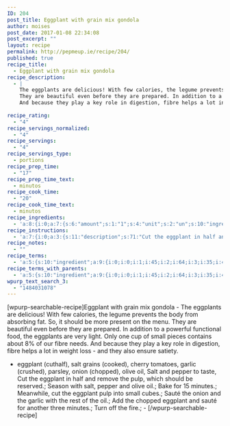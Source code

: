 ```yaml
---
ID: 204
post_title: Eggplant with grain mix gondola
author: moises
post_date: 2017-01-08 22:34:08
post_excerpt: ""
layout: recipe
permalink: http://pepmeup.ie/recipe/204/
published: true
recipe_title:
  - Eggplant with grain mix gondola
recipe_description:
  - |
    The eggplants are delicious! With few calories, the legume prevents the body from absorbing fat. So, it should be more present on the menu.
    They are beautiful even before they are prepared. In addition to a powerful functional food, the eggplants are very light. Only one cup of small pieces contains about 8% of our fibre needs.
    And because they play a key role in digestion, fibre helps a lot in weight loss - and they also ensure satiety.
    
recipe_rating:
  - "4"
recipe_servings_normalized:
  - "4"
recipe_servings:
  - "4"
recipe_servings_type:
  - portions
recipe_prep_time:
  - "17"
recipe_prep_time_text:
  - minutos
recipe_cook_time:
  - "20"
recipe_cook_time_text:
  - minutos
recipe_ingredients:
  - 'a:8:{i:0;a:7:{s:6:"amount";s:1:"1";s:4:"unit";s:2:"un";s:10:"ingredient";s:8:"eggplant";s:5:"notes";s:7:"cuthalf";s:5:"group";s:0:"";s:13:"ingredient_id";i:64;s:17:"amount_normalized";d:1;}i:1;a:7:{s:6:"amount";s:1:"1";s:4:"unit";s:3:"cup";s:10:"ingredient";s:11:"salt grains";s:5:"notes";s:6:"cooked";s:5:"group";s:0:"";s:13:"ingredient_id";i:65;s:17:"amount_normalized";d:1;}i:2;a:7:{s:6:"amount";s:1:"5";s:4:"unit";s:2:"un";s:10:"ingredient";s:15:"cherry tomatoes";s:5:"notes";s:0:"";s:5:"group";s:0:"";s:13:"ingredient_id";i:45;s:17:"amount_normalized";d:5;}i:3;a:7:{s:6:"amount";s:1:"1";s:4:"unit";s:5:"clove";s:10:"ingredient";s:6:"garlic";s:5:"notes";s:7:"crushed";s:5:"group";s:0:"";s:13:"ingredient_id";i:35;s:17:"amount_normalized";d:1;}i:4;a:7:{s:6:"amount";s:1:"2";s:4:"unit";s:11:"tablespoons";s:10:"ingredient";s:7:"parsley";s:5:"notes";s:0:"";s:5:"group";s:0:"";s:13:"ingredient_id";i:46;s:17:"amount_normalized";d:2;}i:5;a:7:{s:6:"amount";s:3:"1/2";s:4:"unit";s:0:"";s:10:"ingredient";s:5:"onion";s:5:"notes";s:7:"chopped";s:5:"group";s:0:"";s:13:"ingredient_id";i:66;s:17:"amount_normalized";d:0.5;}i:6;a:7:{s:6:"amount";s:1:"2";s:4:"unit";s:11:"tablespoons";s:10:"ingredient";s:9:"olive oil";s:5:"notes";s:0:"";s:5:"group";s:0:"";s:13:"ingredient_id";i:38;s:17:"amount_normalized";d:2;}i:7;a:7:{s:6:"amount";s:0:"";s:4:"unit";s:0:"";s:10:"ingredient";s:24:"Salt and pepper to taste";s:5:"notes";s:0:"";s:5:"group";s:0:"";s:13:"ingredient_id";i:48;s:17:"amount_normalized";i:0;}}'
recipe_instructions:
  - 'a:7:{i:0;a:3:{s:11:"description";s:71:"Cut the eggplant in half and remove the pulp, which should be reserved.";s:5:"group";s:0:"";s:5:"image";s:0:"";}i:1;a:3:{s:11:"description";s:39:"Season with salt, pepper and olive oil.";s:5:"group";s:0:"";s:5:"image";s:0:"";}i:2;a:3:{s:11:"description";s:20:"Bake for 15 minutes.";s:5:"group";s:0:"";s:5:"image";s:0:"";}i:3;a:3:{s:11:"description";s:50:"Meanwhile, cut the eggplant pulp into small cubes.";s:5:"group";s:0:"";s:5:"image";s:0:"";}i:4;a:3:{s:11:"description";s:57:"Sauté the onion and the garlic with the rest of the oil.";s:5:"group";s:0:"";s:5:"image";s:0:"";}i:5;a:3:{s:11:"description";s:62:"Add the chopped eggplant and sauté for another three minutes.";s:5:"group";s:0:"";s:5:"image";s:0:"";}i:6;a:3:{s:11:"description";s:18:"Turn off the fire.";s:5:"group";s:0:"";s:5:"image";s:0:"";}}'
recipe_notes:
  - ""
recipe_terms:
  - 'a:5:{s:10:"ingredient";a:9:{i:0;i:0;i:1;i:45;i:2;i:64;i:3;i:35;i:4;i:38;i:5;i:66;i:6;i:46;i:7;i:48;i:8;i:65;}s:6:"course";a:2:{i:0;i:0;i:1;i:41;}s:7:"cuisine";a:2:{i:0;i:0;i:1;i:49;}s:8:"category";a:2:{i:0;i:0;i:1;i:1;}s:8:"post_tag";a:6:{i:0;i:0;i:1;i:60;i:2;i:59;i:3;i:61;i:4;i:63;i:5;i:62;}}'
recipe_terms_with_parents:
  - 'a:5:{s:10:"ingredient";a:9:{i:0;i:0;i:1;i:45;i:2;i:64;i:3;i:35;i:4;i:38;i:5;i:66;i:6;i:46;i:7;i:48;i:8;i:65;}s:6:"course";a:2:{i:0;i:0;i:1;i:41;}s:7:"cuisine";a:2:{i:0;i:0;i:1;i:49;}s:8:"category";a:2:{i:0;i:0;i:1;i:1;}s:8:"post_tag";a:6:{i:0;i:0;i:1;i:60;i:2;i:59;i:3;i:61;i:4;i:63;i:5;i:62;}}'
wpurp_text_search_3:
  - "1484031078"
---
```

[wpurp-searchable-recipe]Eggplant with grain mix gondola - The eggplants are delicious! With few calories, the legume prevents the body from absorbing fat. So, it should be more present on the menu.
They are beautiful even before they are prepared. In addition to a powerful functional food, the eggplants are very light. Only one cup of small pieces contains about 8% of our fibre needs.
And because they play a key role in digestion, fibre helps a lot in weight loss - and they also ensure satiety.
 - eggplant (cuthalf), salt grains (cooked), cherry tomatoes, garlic (crushed), parsley, onion (chopped), olive oil, Salt and pepper to taste, Cut the eggplant in half and remove the pulp, which should be reserved.; Season with salt, pepper and olive oil.; Bake for 15 minutes.; Meanwhile, cut the eggplant pulp into small cubes.; Sauté the onion and the garlic with the rest of the oil.; Add the chopped eggplant and sauté for another three minutes.; Turn off the fire.;  - [/wpurp-searchable-recipe]